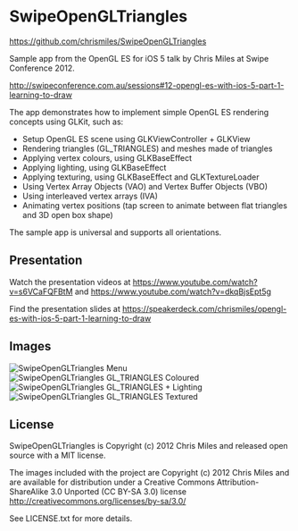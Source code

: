 SwipeOpenGLTriangles
====================

<https://github.com/chrismiles/SwipeOpenGLTriangles>

Sample app from the OpenGL ES for iOS 5 talk by Chris Miles at Swipe Conference 2012.

<http://swipeconference.com.au/sessions#12-opengl-es-with-ios-5-part-1-learning-to-draw>

The app demonstrates how to implement simple OpenGL ES rendering concepts using GLKit, such as:

* Setup OpenGL ES scene using GLKViewController + GLKView
* Rendering triangles (GL_TRIANGLES) and meshes made of triangles
* Applying vertex colours, using GLKBaseEffect
* Applying lighting, using GLKBaseEffect
* Applying texturing, using GLKBaseEffect and GLKTextureLoader
* Using Vertex Array Objects (VAO) and Vertex Buffer Objects (VBO)
* Using interleaved vertex arrays (IVA)
* Animating vertex positions (tap screen to animate between flat triangles and 3D open box shape)

The sample app is universal and supports all orientations.


Presentation
------------

Watch the presentation videos at <https://www.youtube.com/watch?v=s6VCaFQFBtM> and <https://www.youtube.com/watch?v=dkqBjsEpt5g>

Find the presentation slides at <https://speakerdeck.com/chrismiles/opengl-es-with-ios-5-part-1-learning-to-draw>


Images
------

![SwipeOpenGLTriangles Menu](https://lh6.googleusercontent.com/-_UKXTWfodhI/UFEUwTnnSWI/AAAAAAAAAS4/bT-J8hBl9Bo/s640/SwipeOpenGLTriangles-Menu.png "SwipeOpenGLTriangles Menu")
![SwipeOpenGLTriangles GL_TRIANGLES Coloured](https://lh6.googleusercontent.com/-xvzMn6b43sk/UFEUwtBS1FI/AAAAAAAAAS8/XTG5LsGlqI0/s640/SwipeOpenGLTriangles-colours.png "SwipeOpenGLTriangles GL_TRIANGLES Coloured")
![SwipeOpenGLTriangles GL_TRIANGLES + Lighting](https://lh5.googleusercontent.com/-rd6-1NGmXow/UFEUwnARmiI/AAAAAAAAATA/-FIzyXb4BNk/s640/SwipeOpenGLTriangles-lighting.png "SwipeOpenGLTriangles GL_TRIANGLES + Lighting")
![SwipeOpenGLTriangles GL_TRIANGLES Textured](https://lh4.googleusercontent.com/-jgL1NGmmOHM/UFEUx7xThGI/AAAAAAAAATQ/owzJxdvwe5s/s640/SwipeOpenGLTriangles-textured.png "SwipeOpenGLTriangles GL_TRIANGLES Textured")


License
-------

SwipeOpenGLTriangles is Copyright (c) 2012 Chris Miles and released open source with
a MIT license.

The images included with the project are Copyright (c) 2012 Chris Miles and are available
for distribution under a Creative Commons Attribution-ShareAlike 3.0 Unported (CC BY-SA 3.0)
license http://creativecommons.org/licenses/by-sa/3.0/

See LICENSE.txt for more details.
